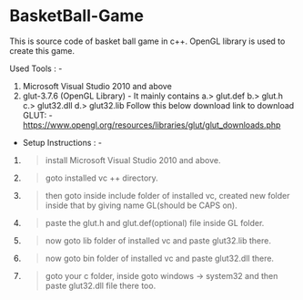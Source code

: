 # BasketBall-Game
This is source code of basket ball game in c++. OpenGL library is used to create this game.

Used Tools : - 

1. Microsoft Visual Studio 2010 and above
2. glut-3.7.6 (OpenGL Library) - It mainly contains a.> glut.def b.> glut.h c.> glut32.dll d.> glut32.lib
Follow this below download link to download GLUT: - 
https://www.opengl.org/resources/libraries/glut/glut_downloads.php

* Setup Instructions : - 
1. > install Microsoft Visual Studio 2010 and above.
2. > goto installed vc ++ directory. 
3. > then goto inside include folder of installed vc, created new folder inside that by giving name GL(should be CAPS on).
4. > paste the glut.h and glut.def(optional) file inside GL folder.
5. > now goto lib folder of installed vc and paste glut32.lib there.
6. > now goto bin folder of installed vc and paste glut32.dll there.
7. > goto your c folder, inside goto windows -> system32 and then paste glut32.dll file there too.
